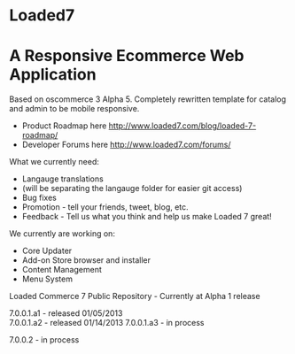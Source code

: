 Loaded7
=======

A Responsive Ecommerce Web Application
== 

Based on oscommerce 3 Alpha 5. Completely rewritten template for catalog and admin to be mobile responsive. 

* Product Roadmap here http://www.loaded7.com/blog/loaded-7-roadmap/ 
* Developer Forums here   http://www.loaded7.com/forums/

What we currently need: 

* Langauge translations 
* (will be separating the langauge folder for easier git access)
* Bug fixes 
* Promotion - tell your friends, tweet, blog, etc. 
* Feedback - Tell us what you think and help us make Loaded 7 great!

We currently are working on: 
* Core Updater
* Add-on Store browser and installer
* Content Management
* Menu System

Loaded Commerce 7 Public Repository - Currently at Alpha 1 release

7.0.0.1.a1 - released 01/05/2013  
7.0.0.1.a2 - released 01/14/2013
7.0.0.1.a3 - in process

7.0.0.2 - in process
 
